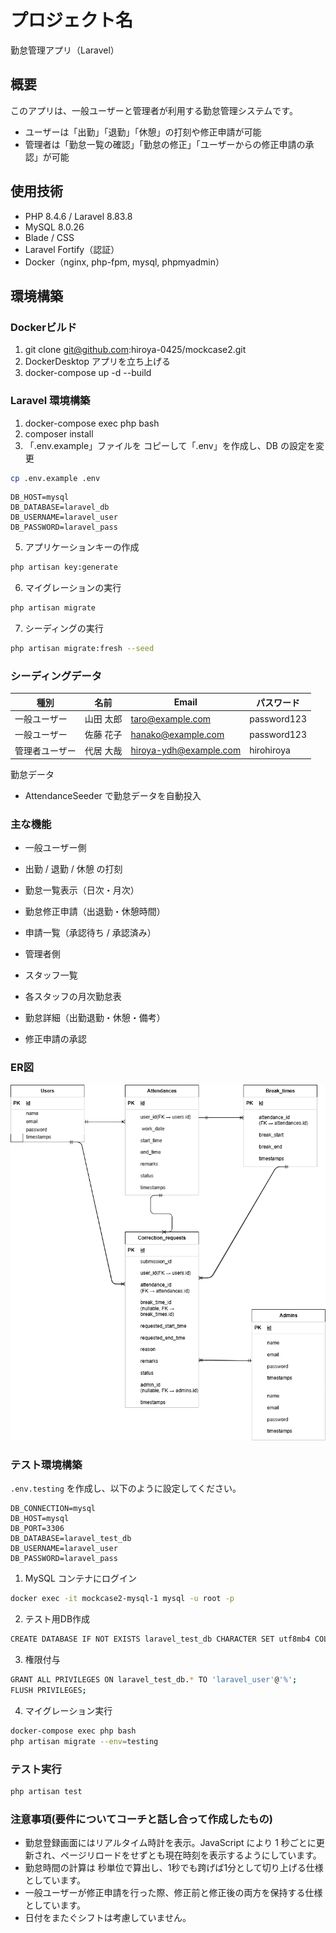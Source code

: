 # プロジェクト名
勤怠管理アプリ（Laravel）

## 概要
このアプリは、一般ユーザーと管理者が利用する勤怠管理システムです。
- ユーザーは「出勤」「退勤」「休憩」の打刻や修正申請が可能
- 管理者は「勤怠一覧の確認」「勤怠の修正」「ユーザーからの修正申請の承認」が可能

## 使用技術
- PHP 8.4.6 / Laravel 8.83.8
- MySQL 8.0.26
- Blade / CSS
- Laravel Fortify（認証）
- Docker（nginx, php-fpm, mysql, phpmyadmin）

## 環境構築

### Dockerビルド
1. git clone git@github.com:hiroya-0425/mockcase2.git
2. DockerDesktop アプリを立ち上げる
3. docker-compose up -d --build


### Laravel 環境構築

1. docker-compose exec php bash
2. composer install
3. 「.env.example」ファイルを コピーして「.env」を作成し、DB の設定を変更
```bash
cp .env.example .env
```
```env
DB_HOST=mysql
DB_DATABASE=laravel_db
DB_USERNAME=laravel_user
DB_PASSWORD=laravel_pass
```
5. アプリケーションキーの作成
```bash
php artisan key:generate
```
6. マイグレーションの実行
```bash
php artisan migrate
```
7. シーディングの実行
```bash
php artisan migrate:fresh --seed
```
### シーディングデータ
| 種別       | 名前     | Email                   | パスワード    |
|------------|----------|-------------------------|---------------|
| 一般ユーザー | 山田 太郎 | taro@example.com        | password123   |
| 一般ユーザー | 佐藤 花子 | hanako@example.com      | password123   |
| 管理者ユーザー | 代居 大哉 | hiroya-ydh@example.com | hirohiroya    |

勤怠データ
- AttendanceSeeder で勤怠データを自動投入

### 主な機能
- 一般ユーザー側

 - 出勤 / 退勤 / 休憩 の打刻
 - 勤怠一覧表示（日次・月次）
 - 勤怠修正申請（出退勤・休憩時間）
 - 申請一覧（承認待ち / 承認済み）

- 管理者側

 - スタッフ一覧
 - 各スタッフの月次勤怠表
 - 勤怠詳細（出勤退勤・休憩・備考）
 - 修正申請の承認

### ER図

![ER図](./src/docs/ERD.png)

### テスト環境構築
`.env.testing` を作成し、以下のように設定してください。
```env
DB_CONNECTION=mysql
DB_HOST=mysql
DB_PORT=3306
DB_DATABASE=laravel_test_db
DB_USERNAME=laravel_user
DB_PASSWORD=laravel_pass
```
1. MySQL コンテナにログイン
```bash
docker exec -it mockcase2-mysql-1 mysql -u root -p
```
2. テスト用DB作成
```bash
CREATE DATABASE IF NOT EXISTS laravel_test_db CHARACTER SET utf8mb4 COLLATE utf8mb4_unicode_ci;
```
3. 権限付与
```bash
GRANT ALL PRIVILEGES ON laravel_test_db.* TO 'laravel_user'@'%';
FLUSH PRIVILEGES;
```
4. マイグレーション実行
```bash
docker-compose exec php bash
php artisan migrate --env=testing
```

### テスト実行
```bash
php artisan test
```
### 注意事項(要件についてコーチと話し合って作成したもの)
- 勤怠登録画面にはリアルタイム時計を表示。JavaScript により 1 秒ごとに更新され、ページリロードをせずとも現在時刻を表示するようにしています。
- 勤怠時間の計算は 秒単位で算出し、1秒でも跨げば1分として切り上げる仕様としています。
- 一般ユーザーが修正申請を行った際、修正前と修正後の両方を保持する仕様としています。
- 日付をまたぐシフトは考慮していません。
